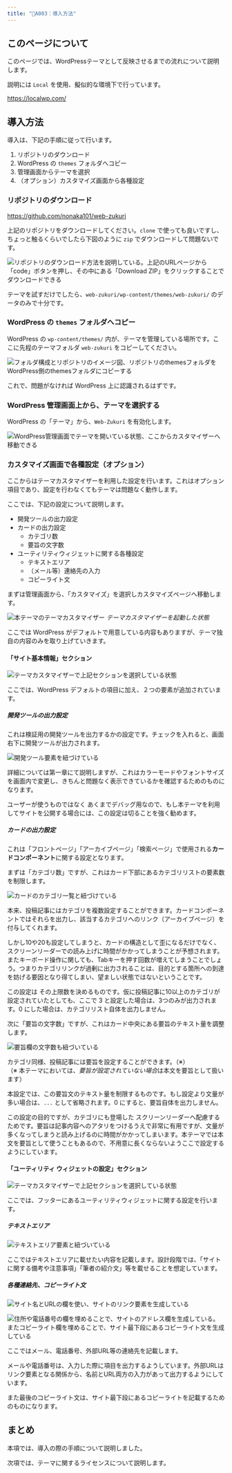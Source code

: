 ```yaml
---
title: "📄A003：導入方法"
---
```


## このページについて

このページでは、WordPressテーマとして反映させるまでの流れについて説明します。

説明には `Local` を使用、擬似的な環境下で行っています。

https://localwp.com/

## 導入方法

導入は、下記の手順に従って行います。

1. リポジトリのダウンロード
2. WordPress の `themes` フォルダへコピー
3. 管理画面からテーマを選択
4. （オプション）カスタマイズ画面から各種設定

### リポジトリのダウンロード

https://github.com/nonaka101/web-zukuri

上記のリポジトリをダウンロードしてください。`clone` で使っても良いですし、ちょっと触るくらいでしたら下図のように `zip` でダウンロードして問題ないです。

![リポジトリのダウンロード方法を説明している。上記のURLページから「code」ボタンを押し、その中にある「Download ZIP」をクリックすることでダウンロードできる](/images/books/web-zukuri/howto-download-repo-01.png)

テーマを試すだけでしたら、`web-zukuri/wp-content/themes/web-zukuri/` のデータのみで十分です。

### WordPress の `themes` フォルダへコピー

WordPress の `wp-content/themes/` 内が、テーマを管理している場所です。ここに先程のテーマフォルダ `web-zukuri` をコピーしてください。

![フォルダ構成とリポジトリのイメージ図、リポジトリのthemesフォルダをWordPress側のthemesフォルダにコピーする](/images/books/web-zukuri/howto-install-theme-01.png)

これで、問題がなければ WordPress 上に認識されるはずです。

### WordPress 管理画面上から、テーマを選択する

WordPress の「テーマ」から、`Web-Zukuri` を有効化します。

![WordPress管理画面でテーマを開いている状態、ここからカスタマイザーへ移動できる](/images/books/web-zukuri/howto-install-theme-02.png)

### カスタマイズ画面で各種設定（オプション）

ここからはテーマカスタマイザーを利用した設定を行います。これはオプション項目であり、設定を行わなくてもテーマは問題なく動作します。

ここでは、下記の設定について説明します。

- 開発ツールの出力設定
- カードの出力設定
  - カテゴリ数
  - 要旨の文字数
- ユーティリティウィジェットに関する各種設定
  - テキストエリア
  - （メール等）連絡先の入力
  - コピーライト文

まずは管理画面から、「カスタマイズ」を選択しカスタマイズページへ移動します。

![本テーマのテーマカスタマイザー](/images/books/web-zukuri/howto-install-theme-03.png)
*テーマカスタマイザーを起動した状態*

ここでは WordPress がデフォルトで用意している内容もありますが、テーマ独自の内容のみを取り上げていきます。

#### 「サイト基本情報」セクション

![テーマカスタマイザーで上記セクションを選択している状態](/images/books/web-zukuri/howto-install-theme-04.png)

ここでは、WordPress デフォルトの項目に加え、２つの要素が追加されています。

##### 開発ツールの出力設定

これは検証用の開発ツールを出力するかの設定です。チェックを入れると、画面右下に開発ツールが出力されます。

![開発ツール要素を紐づけている](/images/books/web-zukuri/howto-install-theme-05.png)

詳細については第一章にて説明しますが、これはカラーモードやフォントサイズを画面内で変更し、きちんと問題なく表示できているかを確認するためのものになります。

ユーザーが使うものではなく あくまでデバッグ用なので、もし本テーマを利用してサイトを公開する場合には、この設定は切ることを強く勧めます。

##### カードの出力設定

これは「フロントページ」「アーカイブページ」「検索ページ」で使用される**カードコンポーネント**に関する設定となります。

まずは「カテゴリ数」ですが、これはカード下部にあるカテゴリリストの要素数を制限します。

![カードのカテゴリ一覧と紐づけている](/images/books/web-zukuri/howto-install-theme-06.png)

本来、投稿記事にはカテゴリを複数設定することができます。カードコンポーネントではそれらを出力し、該当するカテゴリへのリンク（アーカイブページ）を付与してくれます。

しかし10や20も設定してしまうと、カードの構造として歪になるだけでなく、スクリーンリーダーでの読み上げに時間がかかってしまうことが予想されます。またキーボード操作に関しても、Tabキーを押す回数が増えてしまうことでしょう。つまりカテゴリリンクが過剰に出力されることは、目的とする箇所への到達を妨げる要因となり得てしまい、望ましい状態ではないということです。

この設定は その上限数を決めるものです。仮に投稿記事に10以上のカテゴリが設定されていたとしても、ここで 3 と設定した場合は、3つのみが出力されます。0 にした場合は、カテゴリリスト自体を出力しません。

次に「要旨の文字数」ですが、これはカード中央にある要旨のテキスト量を調整します。

![要旨欄の文字数も紐づいている](/images/books/web-zukuri/howto-install-theme-07.png)

カテゴリ同様、投稿記事には要旨を設定することができます。（※）  
（※ 本テーマにおいては、*要旨が設定されていない場合*は本文を要旨として扱います）

本設定では、この要旨文のテキスト量を制限するものです。もし設定より文量が多い場合は、`...` として省略されます。0 にすると、要旨自体を出力しません。

この設定の目的ですが、カテゴリにも登場した スクリーンリーダーへ配慮するためです。要旨は記事内容へのアタリをつけるうえで非常に有用ですが、文量が多くなってしまうと読み上げるのに時間がかかってしまいます。本テーマでは本文を要旨として使うこともあるので、不用意に長くならないようここで設定するようにしています。

#### 「ユーティリティ ウィジェットの設定」セクション

![テーマカスタマイザーで上記セクションを選択している状態](/images/books/web-zukuri/howto-install-theme-08.png)

ここでは、フッターにあるユーティリティウィジェットに関する設定を行います。

##### テキストエリア

![テキストエリア要素と紐づいている](/images/books/web-zukuri/howto-install-theme-09.png)

ここではテキストエリアに載せたい内容を記載します。設計段階では、「サイトに関する備考や注意事項」「筆者の紹介文」等を載せることを想定しています。

##### 各種連絡先、コピーライト文

![サイト名とURLの欄を使い、サイトのリンク要素を生成している](/images/books/web-zukuri/howto-install-theme-10.png)

![住所や電話番号の欄を埋めることで、サイトのアドレス欄を生成している。またコピーライト欄を埋めることで、サイト最下段にあるコピーライト文を生成している](/images/books/web-zukuri/howto-install-theme-11.png)

ここではメール、電話番号、外部URL等の連絡先を記載します。

メールや電話番号は、入力した際に項目を出力するようしています。外部URLはリンク要素となる関係から、名前とURL両方の入力があって出力するようにしています。

また最後のコピーライト文は、サイト最下段にあるコピーライトを記載するためのものになります。

## まとめ

本項では、導入の際の手順について説明しました。

次項では、テーマに関するライセンスについて説明します。
